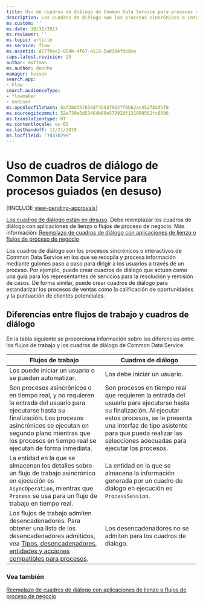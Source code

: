```yaml
---
title: Uso de cuadros de diálogo de Common Data Service para procesos guiados (en desuso) | Microsoft Docs
description: Los cuadros de diálogo son los procesos sincrónicos o interactivos que recopilan y procesan información mediante guiones paso a paso para dirigir a los usuarios a través de un proceso
ms.custom: ''
ms.date: 10/31/2017
ms.reviewer: ''
ms.topic: article
ms.service: flow
ms.assetid: d17f8ae2-854b-4f67-a115-5a03d4f0b8ce
caps.latest.revision: 25
author: msftman
ms.author: deonhe
manager: kvivek
search.app:
- Flow
search.audienceType:
- flowmaker
- enduser
ms.openlocfilehash: 8af38dd57834df4b93f952ff0b62ac452f82dbf0
ms.sourcegitcommit: 52e739e5d53464b80e572928f131890562fc0396
ms.translationtype: HT
ms.contentlocale: es-ES
ms.lasthandoff: 11/21/2019
ms.locfileid: "74370799"
---
```

# <a name="use-common-data-service-dialogs-for-guided-processes-deprecated"></a>Uso de cuadros de diálogo de Common Data Service para procesos guiados (en desuso)
[!INCLUDE [view-pending-approvals](includes/cc-rebrand.md)]

[Los cuadros de diálogo están en desuso](/dynamics365/get-started/whats-new/customer-engagement/important-changes-coming#dialogs-are-deprecated). Debe reemplazar los cuadros de diálogo con aplicaciones de lienzo o flujos de proceso de negocio. Más información: [Reemplazo de cuadros de diálogo con aplicaciones de lienzo o flujos de proceso de negocio](replace-dialogs.md) 

Los cuadros de diálogo son los procesos sincrónicos o interactivos de Common Data Service en los que se recopila y procesa información mediante guiones paso a paso para dirigir a los usuarios a través de un proceso. Por ejemplo, puede crear cuadros de diálogo que actúen como una guía para los representantes de servicios para la resolución y remisión de casos. De forma similar, puede crear cuadros de diálogo para estandarizar los procesos de ventas como la calificación de oportunidades y la puntuación de clientes potenciales.

## <a name="differences-between-workflows-and-dialogs"></a>Diferencias entre flujos de trabajo y cuadros de diálogo

En la tabla siguiente se proporciona información sobre las diferencias entre los flujos de trabajo y los cuadros de diálogo de Common Data Service.  


| Flujos de trabajo     |    Cuadros de diálogo      |
|---------------|--------------|
|                                                                                                  Los puede iniciar un usuario o se pueden automatizar.                                                                                                   |                                                                                          Los debe iniciar un usuario.                                                                                          |
|                                  Son procesos asincrónicos o en tiempo real, y no requieren la entrada del usuario para ejecutarse hasta su finalización. Los procesos asincrónicos se ejecutan en segundo plano mientras que los procesos en tiempo real se ejecutan de forma inmediata.                                   | Son procesos en tiempo real que requieren la entrada del usuario para ejecutarse hasta su finalización. Al ejecutar estos procesos, se le presenta una interfaz de tipo asistente para que pueda realizar las selecciones adecuadas para ejecutar los procesos. |
|                                                    La entidad en la que se almacenan los detalles sobre un flujo de trabajo asincrónico en ejecución es `AsyncOperation`, mientras que `Process` se usa para un flujo de trabajo en tiempo real.                                                     |                                                       La entidad en la que se almacena la información generada por un cuadro de diálogo en ejecución es `ProcessSession`.                                                       |
|                  Los flujos de trabajo admiten desencadenadores. Para obtener una lista de los desencadenadores admitidos, vea [Tipos, desencadenadores, entidades y acciones compatibles para procesos](/dynamics365/customer-engagement/developer/supported-types-triggers-entities-actions-processes).                   |                                                                                   Los desencadenadores no se admiten para los cuadros de diálogo.                                                                                    |
  
### <a name="see-also"></a>Vea también
[Reemplazo de cuadros de diálogo con aplicaciones de lienzo o flujos de proceso de negocio](replace-dialogs.md)
